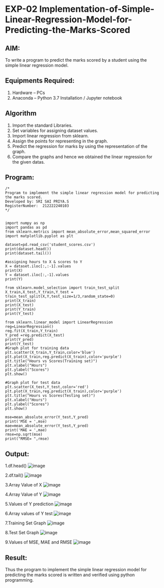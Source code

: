 # EXP-02  Implementation-of-Simple-Linear-Regression-Model-for-Predicting-the-Marks-Scored

## AIM:
To write a program to predict the marks scored by a student using the simple linear regression model.

## Equipments Required:
1. Hardware – PCs
2. Anaconda – Python 3.7 Installation / Jupyter notebook

## Algorithm
1. Import the standard Libraries.
2. Set variables for assigning dataset values.
3. Import linear regression from sklearn.
4. Assign the points for representing in the graph.
5. Predict the regression for marks by using the representation of the graph.
6. Compare the graphs and hence we obtained the linear regression for the given datas.


## Program:
```
/*
Program to implement the simple linear regression model for predicting the marks scored.
Developed by: SRI SAI PRIYA.S
RegisterNumber:  212222240103
*/


import numpy as np
import pandas as pd
from sklearn.metrics import mean_absolute_error,mean_squared_error
import matplotlib.pyplot as plt

dataset=pd.read_csv('student_scores.csv')
print(dataset.head())
print(dataset.tail())

#assigning hours to X & scores to Y
X = dataset.iloc[:,:-1].values
print(X)
Y = dataset.iloc[:,-1].values
print(Y)

from sklearn.model_selection import train_test_split
X_train,X_test,Y_train,Y_test = train_test_split(X,Y,test_size=1/3,random_state=0)
print(X_train)
print(X_test)
print(Y_train)
print(Y_test)

from sklearn.linear_model import LinearRegression
reg=LinearRegression()
reg.fit(X_train,Y_train)
Y_pred =reg.predict(X_test)
print(Y_pred)
print(Y_test)
#Graph plot for training data
plt.scatter(X_train,Y_train,color='blue')
plt.plot(X_train,reg.predict(X_train),color='purple')
plt.title("Hours vs Scores(Training set)")
plt.xlabel("Hours")
plt.ylabel("Scores")
plt.show()

#Graph plot for test data
plt.scatter(X_test,Y_test,color='red')
plt.plot(X_train,reg.predict(X_train),color='purple')
plt.title("Hours vs Scores(Testing set)")
plt.xlabel("Hours")
plt.ylabel("Scores")
plt.show()

mse=mean_absolute_error(Y_test,Y_pred)
print('MSE = ',mse)
mae=mean_absolute_error(Y_test,Y_pred)
print('MAE = ',mae)
rmse=np.sqrt(mse)
print("RMSE= ",rmse)
```

## Output:
1.df.head()
![image](https://github.com/SriSaiPriyaSenthilvel/Implementation-of-Simple-Linear-Regression-Model-for-Predicting-the-Marks-Scored/assets/119475702/1dc2ddc5-0ded-41c0-9b18-1cc962bf5a98)

2.df.tail()
![image](https://github.com/SriSaiPriyaSenthilvel/Implementation-of-Simple-Linear-Regression-Model-for-Predicting-the-Marks-Scored/assets/119475702/9eada9f6-bd10-46f0-af95-a04fe41fd553)

3.Array Value of X
![image](https://github.com/SriSaiPriyaSenthilvel/Implementation-of-Simple-Linear-Regression-Model-for-Predicting-the-Marks-Scored/assets/119475702/b2a12855-b023-4c72-87b6-daa8492d5a51)

4.Array Value of Y
![image](https://github.com/SriSaiPriyaSenthilvel/Implementation-of-Simple-Linear-Regression-Model-for-Predicting-the-Marks-Scored/assets/119475702/1f47ce40-7c1a-4c87-a143-b77d8e79e7e3)

5.Values of Y prediction
![image](https://github.com/SriSaiPriyaSenthilvel/Implementation-of-Simple-Linear-Regression-Model-for-Predicting-the-Marks-Scored/assets/119475702/500731ac-efa7-4104-9a26-124cf596ed5a)

6.Array values of Y test
![image](https://github.com/SriSaiPriyaSenthilvel/Implementation-of-Simple-Linear-Regression-Model-for-Predicting-the-Marks-Scored/assets/119475702/8f60ae89-df39-422d-a788-2e8eddd2a6ed)

7.Training Set Graph
![image](https://github.com/SriSaiPriyaSenthilvel/Implementation-of-Simple-Linear-Regression-Model-for-Predicting-the-Marks-Scored/assets/119475702/b2bcb3f8-e9f6-4895-aa2b-96697b99c70a)

8.Test Set Graph
![image](https://github.com/SriSaiPriyaSenthilvel/Implementation-of-Simple-Linear-Regression-Model-for-Predicting-the-Marks-Scored/assets/119475702/65344987-511d-417a-b8c6-dd4923729b66)

9.Values of MSE, MAE and RMSE
![image](https://github.com/SriSaiPriyaSenthilvel/Implementation-of-Simple-Linear-Regression-Model-for-Predicting-the-Marks-Scored/assets/119475702/8b2b0a33-5bd5-4b4c-b0d7-e80b536334c3)

## Result:
Thus the program to implement the simple linear regression model for predicting the marks scored is written and verified using python programming.
